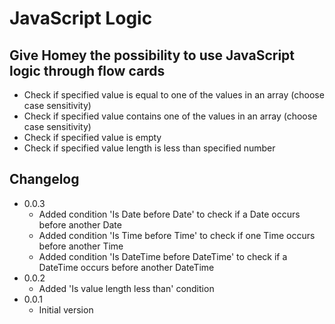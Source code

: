 # JavaScript Logic

## Give Homey the possibility to use JavaScript logic through flow cards

- Check if specified value is equal to one of the values in an array (choose case sensitivity)
- Check if specified value contains one of the values in an array (choose case sensitivity)
- Check if specified value is empty
- Check if specified value length is less than specified number

## Changelog

- 0.0.3
    - Added condition 'Is Date before Date' to check if a Date occurs before another Date
    - Added condition 'Is Time before Time' to check if one Time occurs before another Time
    - Added condition 'Is DateTime before DateTime' to check if a DateTime occurs before another DateTime
- 0.0.2
    - Added 'Is value length less than' condition
- 0.0.1
    - Initial version